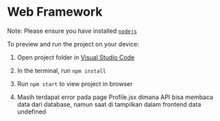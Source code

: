 
  # Web Framework

  Note: Please ensure you have installed <code><a href="https://nodejs.org/en/download/">nodejs</a></code>

  To preview and run the project on your device:
  1) Open project folder in <a href="https://code.visualstudio.com/download">Visual Studio Code</a>
  2) In the terminal, run `npm install`
  3) Run `npm start` to view project in browser

  4) Masih terdapat error pada page Profile.jsx dimana API bisa membaca data dari database, namun saat di tampilkan dalam frontend data undefined
  
